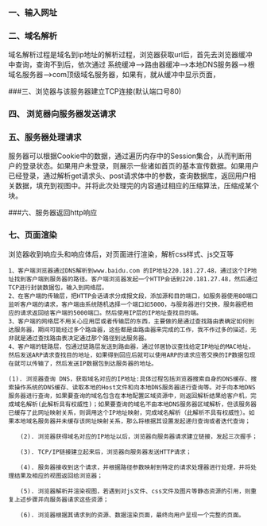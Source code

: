 ### 一、输入网址

### 二、域名解析  

​      域名解析过程是域名到ip地址的解析过程，浏览器获取url后，首先去浏览器缓冲中查询，查询不到后，依次通过 系统缓冲——>路由器缓冲——>本地DNS服务器——>根域名服务器——>com顶级域名服务器，如果有，就从缓冲中显示页面，  

###三、浏览器与该服务器建立TCP连接(默认端口号80)



### 四、 浏览器向服务器发送请求

### 五、服务器处理请求

服务器可以根据Cookie中的数据，通过遍历内存中的Session集合，从而判断用户的登录状态。如果用户未登录，则展示一些诸如首页的基本宣传数据。如果用户已经登录，通过解析get请求头、post请求体中的参数，查询数据库，返回用户相关数据，填充到视图中。并将此次处理完的内容通过相应的压缩算法，压缩成某个块。

###六、服务器返回http响应

### 七、页面渲染

浏览器收到响应头和响应体后，对页面进行渲染，解析css样式、js交互等



```
1、客户端浏览器通过DNS解析到www.baidu.com 的IP地址220.181.27.48，通过这个IP地址找到客户端到服务器的路径。客户端浏览器发起一个HTTP会话到220.181.27.48，然后通过TCP进行封装数据包，输入到网络层。
2、在客户端的传输层，把HTTP会话请求分成报文段，添加源和目的端口，如服务器使用80端口监听客户端的请求，客户端由系统随机选择一个端口如5000，与服务器进行交换，服务器把相应的请求返回给客户端的5000端口。然后使用IP层的IP地址查找目的端。
3、客户端的网络层不用关心应用层或者传输层的东西，主要做的是通过查找路由表确定如何到达服务器，期间可能经过多个路由器，这些都是由路由器来完成的工作，我不作过多的描述，无非就是通过查找路由表决定通过那个路径到达服务器。
4、客户端的链路层，包通过链路层发送到路由器，通过邻居协议查找给定IP地址的MAC地址，然后发送ARP请求查找目的地址，如果得到回应后就可以使用ARP的请求应答交换的IP数据包现在就可以传输了，然后发送IP数据包到达服务器的地址。
```



```
(1). 浏览器查询 DNS，获取域名对应的IP地址:具体过程包括浏览器搜索自身的DNS缓存、搜索操作系统的DNS缓存、读取本地的Host文件和向本地DNS服务器进行查询等。对于向本地DNS服务器进行查询，如果要查询的域名包含在本地配置区域资源中，则返回解析结果给客户机，完成域名解析(此解析具有权威性)；如果要查询的域名不由本地DNS服务器区域解析，但该服务器已缓存了此网址映射关系，则调用这个IP地址映射，完成域名解析（此解析不具有权威性）。如果本地域名服务器并未缓存该网址映射关系，那么将根据其设置发起递归查询或者迭代查询；

　　(2). 浏览器获得域名对应的IP地址以后，浏览器向服务器请求建立链接，发起三次握手；

　　(3). TCP/IP链接建立起来后，浏览器向服务器发送HTTP请求；

　　(4). 服务器接收到这个请求，并根据路径参数映射到特定的请求处理器进行处理，并将处理结果及相应的视图返回给浏览器；

　　(5). 浏览器解析并渲染视图，若遇到对js文件、css文件及图片等静态资源的引用，则重复上述步骤并向服务器请求这些资源；

　　(6). 浏览器根据其请求到的资源、数据渲染页面，最终向用户呈现一个完整的页面。
```

